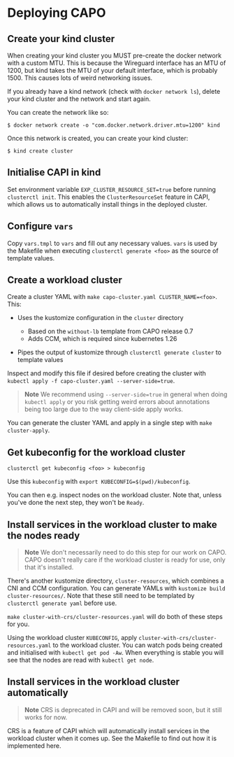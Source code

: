 # Deploying CAPO

## Create your kind cluster

When creating your kind cluster you MUST pre-create the docker network with a
custom MTU. This is because the Wireguard interface has an MTU of 1200, but
kind takes the MTU of your default interface, which is probably 1500. This
causes lots of weird networking issues.

If you already have a kind network (check with `docker network ls`), delete
your kind cluster and the network and start again.

You can create the network like so:

```
$ docker network create -o "com.docker.network.driver.mtu=1200" kind
```

Once this network is created, you can create your kind cluster:

```
$ kind create cluster
```

## Initialise CAPI in kind

Set environment variable `EXP_CLUSTER_RESOURCE_SET=true` before running
`clusterctl init`. This enables the `ClusterResourceSet` feature in CAPI, which
allows us to automatically install things in the deployed cluster.

## Configure `vars`

Copy `vars.tmpl` to `vars` and fill out any necessary values. `vars` is used by the
Makefile when executing `clusterctl generate <foo>` as the source of template
values.

## Create a workload cluster

Create a cluster YAML with `make capo-cluster.yaml CLUSTER_NAME=<foo>`. This:

* Uses the kustomize configuration in the `cluster` directory

    * Based on the `without-lb` template from CAPO release 0.7
    * Adds CCM, which is required since kubernetes 1.26

* Pipes the output of kustomize through `clusterctl generate cluster` to
  template values

Inspect and modify this file if desired before creating the cluster with
`kubectl apply -f capo-cluster.yaml --server-side=true`.

> **Note**
> We recommend using `--server-side=true` in general when doing `kubectl apply` or
> you risk getting weird errors about annotations being too large due to the way
> client-side apply works.

You can generate the cluster YAML and apply in a single step with
`make cluster-apply`.

## Get kubeconfig for the workload cluster

```
clusterctl get kubeconfig <foo> > kubeconfig
```

Use this `kubeconfig` with `export KUBECONFIG=$(pwd)/kubeconfig`.

You can then e.g. inspect nodes on the workload cluster. Note that, unless
you've done the next step, they won't be `Ready`.

## Install services in the workload cluster to make the nodes ready

> **Note**
> We don't necessarily need to do this step for our work on CAPO. CAPO
> doesn't really care if the workload cluster is ready for use, only that it's
> installed.

There's another kustomize directory, `cluster-resources`, which combines a CNI
and CCM configuration. You can generate YAMLs with
`kustomize build cluster-resources/`. Note that these still need to be
templated by `clusterctl generate yaml` before use.

`make cluster-with-crs/cluster-resources.yaml` will do both of these steps for
you.

Using the workload cluster `KUBECONFIG`, apply
`cluster-with-crs/cluster-resources.yaml` to the workload cluster. You can watch
pods being created and initialised with `kubectl get pod -Aw`. When everything
is stable you will see that the nodes are read with `kubectl get node`.

## Install services in the workload cluster automatically

> **Note**
> CRS is deprecated in CAPI and will be removed soon, but it still works for now.

CRS is a feature of CAPI which will automatically install services in the
workload cluster when it comes up. See the Makefile to find out how it is
implemented here.
